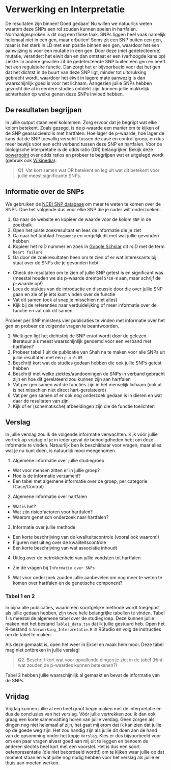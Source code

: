 # Verwerking en Interpretatie

De resultaten zijn binnen! Goed gedaan!
Nu willen we natuurlijk weten waarom deze SNPs een rol zouden kunnen spelen in hartfalen. Normaalgesproken is dit nog een flinke taak. SNPs liggen heel vaak namelijk helemaal niet in een gen, maar erbuiten! Soms zit een SNP buiten een gen, maar is het sterk in LD met een positie binnen een gen, waardoor het een aanwijzing is voor een mutatie in een gen. Door deze (niet gedetecteerde) mutatie, verandert het eiwit dan en dan ontstaat er een (verhoogde kans op) ziekte. In andere gevallen zit de gedetecteerde SNP buiten een gen en heeft het een regulatoire functie. Dan zorgt het er bijvoorbeeld voor dat het gen dat het dichtst in de buurt van deze SNP ligt, minder tot uitdrukking gebracht wordt, waardoor het eiwit in lagere mate aanwezig is dan waarschijnlijk goed is voor het lichaam. Aangezien jullie SNPs hebben gezocht die al in eerdere studies ontdekt zijn, kunnen jullie makkelijk achterhalen op welke genen deze SNPs invloed hebben.

## De resultaten begrijpen

In jullie output staan veel kolommen. Zorg ervoor dat je begrijpt wat elke kolom betekent. Zoals gezegd, is de p-waarde een manier om te kijken of de SNP geassocieerd is met hartfalen. Hoe lager de p-waarde, hoe lager de kans dat de SNP toevallig verschilt tussen de case en control groep, en dus meer bewijs voor een echt verband tussen deze SNP en hartfalen. Voor de biologische interpretatie is de odds ratio (OR) belangrijker. Bekijk deze [powerpoint](http://courses.washington.edu/b516/lectures_2009/Odds_Ratios.pdf) over odds ratios en probeer te begrijpen wat er uitgelegd wordt (gebruik ook [Wikipedia](https://nl.wikipedia.org/wiki/Odds_ratio)).

> Q1. Vat kort samen wat OR betekent en leg uit wat dit betekent voor jullie meest significante SNPs.

## Informatie over de SNPs

We gebruiken de [NCBI SNP database](https://www.ncbi.nlm.nih.gov/snp/) om meer te weten te komen over de SNPs. Doe het volgende dus voor elke SNP die je nader wilt onderzoeken.
1. Ga naar de website en kopieer de waarde voor de kolom `SNP` in de zoekbalk
2. Open het juiste zoekresultaat en lees de informatie die je ziet
3. Ga naar het tabblad `Frequency` en vergelijk dit met wat jullie gevonden hebben
4. Kopieer het rsID nummer en zoek in [Google Scholar](https://scholar.google.com/) dit rsID met de term `heart failure`
5. Ga door de zoekresultaten heen om te zien of er wat interessants bij staat over de SNPs die je gevonden hebt
  * Check de resultaten om te zien of jullie SNP getest is en significant was (meestal houden we als p-waarde drempel `5*10-8` aan, maar schrijf de p-waarde op!)
  * Lees de stukjes van de introductie en discussie door die over jullie SNP gaan en zie of je iets kunt vinden over de functie
  * Vat dit samen (ook al snap je misschien niet alles)
  * Kijk bij de referenties naar verduidelijking of meer informatie over de functie en vat ook dit samen

Probeer per SNP minstens vier publicaties te vinden met informatie over het gen en probeer de volgende vragen te beantwoorden.
1. Welk gen ligt het dichtstbij de SNP en/of wordt door de gelezen literatuur als meest waarschijnlijk genoemd voor een verband met hartfalen?
2. Probeer tabel 1 uit de publicatie van Shah na te maken voor alle SNPs uit jullie resultaten met een `p < 0.05`
3. Beschrijf kort wat de studies gedaan hebben die ook jullie SNPs getest hebben
4. Beschrijf met welke ziektes/aandoeningen de SNPs in verband gebracht zijn en hoe dit gerelateerd zou kunnen zijn aan hartfalen
4. Vat per gen samen wat de functies zijn in het menselijk lichaam (ook al is het misschien niet direct hart-gerelateerd)
5. Vat per gen samen of er ook nog onderzoek gedaan is in dieren en wat daar de resultaten van zijn
6. Kijk of er (schematische) afbeeldingen zijn die de functie toelichten

## Verslag

In jullie verslag zou ik de volgende informatie verwachten. Kijk vóór jullie vertrek op vrijdag of je in ieder geval de benodigdheden hebt om deze informatie te vinden. Natuurlijk ben ik beschikbaar voor vragen, maar alles wat je nu kunt doen, is natuurlijk mooi meegenomen.
1. Algemene informatie over jullie studiegroep
  * Wat voor mensen zitten er in jullie groep?
  * Hoe is de informatie verzameld?
  * Een tabel met algemene informatie over de groep, per categorie (Case/Control)
2. Algemene informatie over hartfalen
  * Wat is het?
  * Wat zijn risicofactoren voor hartfalen?
  * Waarom genetisch onderzoek naar hartfalen?
3. Informatie over jullie methode
  * Een korte beschrijving van de kwaliteitscontrole (vooral ook waarom!)
  * Figuren met uitleg over de kwaliteitscontrole
  * Een korte beschrijving van wat associatie inhoudt
4. Uitleg over de betrokkenheid van jullie vondsten tot hartfalen
  * Zie de vragen bij `Informatie over SNPs`
5. Wat voor onderzoek zouden jullie aanbevelen om nog meer te weten te komen over hartfalen en de genetische component?

### Tabel 1 en 2

In bijna alle publicaties, waarin een soortgelijke methode wordt toegepast als jullie gedaan hebben, zijn twee hele belangrijke tabellen te vinden. Tabel 1 is meestal de algemene tabel over de studiegroep. Deze kunnen jullie maken met het bestand `Table1_data.tsv` dat ik jullie gestuurd heb. Open het R-bestand `4.Verwerking_Interpretatie.R` in RStudio en volg de instructies om de tabel te maken.

Als deze gemaakt is, open het weer in Excel en maak hem mooi. Deze tabel mag niet ontbreken in jullie verslag!

> Q2. Beschrijf kort wat voor opvallende dingen je ziet in de tabel (Hint: wat zouden de p-waardes kunnen betekenen?)

Tabel 2 hebben jullie waarschijnlijk al gemaakt en bevat de informatie van de SNPs.

## Vrijdag

Vrijdag kunnen jullie al een heel groot begin maken met de interpretatie en dus de conclusies van het verslag. Vóór jullie vertrekken zou ik dan ook graag een korte samenvatting horen van jullie verslag. Geen zorgen als dingen nog niet helemaal af zijn, het gaat mij erom dat ik kan zien dat jullie op de goede weg zijn. Het zou handig zijn als jullie dit doen aan de hand van de opsomming onder het kopje `Verslag`. Kies er dus bijvoorbeeld voor om een paar vragen alvast goed aan mij uit te leggen en benoem de anderen slechts heel kort met een voorstel. Het is dus een soort oefenpresentatie (die niet beoordeeld wordt!) om te kijken waar jullie op dat moment staan en wat jullie nog nodig hebben voor het verslag als jullie er thuis aan moeten werken.
